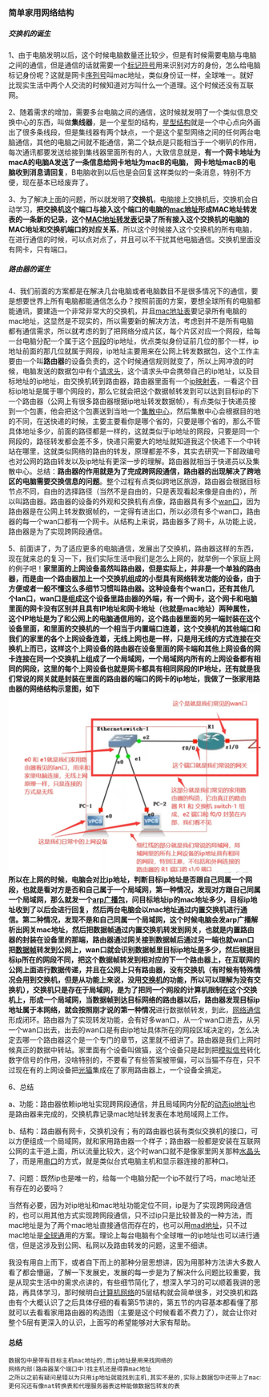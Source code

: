 
### 简单家用网络结构
##### 交换机的诞生

1、由于电脑发明以后，这个时候电脑数量还比较少，但是有时候需要电脑与电脑之间的通信，但是通信的话就需要一个[标记符号](https://www.zhihu.com/search?q=%E6%A0%87%E8%AE%B0%E7%AC%A6%E5%8F%B7&search_source=Entity&hybrid_search_source=Entity&hybrid_search_extra=%7B%22sourceType%22%3A%22answer%22%2C%22sourceId%22%3A1420545927%7D)用来识别对方的身份，怎么给电脑标记身份呢？这就是网卡[序列号](https://www.zhihu.com/search?q=%E5%BA%8F%E5%88%97%E5%8F%B7&search_source=Entity&hybrid_search_source=Entity&hybrid_search_extra=%7B%22sourceType%22%3A%22answer%22%2C%22sourceId%22%3A1420545927%7D)叫mac地址，类似身份证一样，全球唯一。就好比现实生活中两个人交流的时候知道对方叫什么一个道理。这个时候还没有互联网。

2、随着需求的增加，需要多台电脑之间的通信，这时候就发明了一个类似信息交换中心的东西，叫做**集线器**，是一个星型的结构，[星型结构](https://www.zhihu.com/search?q=%E6%98%9F%E5%9E%8B%E7%BB%93%E6%9E%84&search_source=Entity&hybrid_search_source=Entity&hybrid_search_extra=%7B%22sourceType%22%3A%22answer%22%2C%22sourceId%22%3A1420545927%7D)就是一个中心点向外画出了很多条线段，但是集线器有两个缺点，一个是这个星型网络之间的任何两台电脑通信，其他的电脑之间就不能通信，第二个缺点是只能相当于一个喇叭的作用，每次通讯都要发送给接到集线器里面所有的人，大致信息就是，**有一个网卡地址为macA的电脑A发送了一条信息给网卡地址为macB的电脑， 网卡地址macB的电脑收到消息请回复**，B电脑收到以后也是会回复这样类似的一条消息，特别不方便，现在基本已经废弃了。

3、为了解决上面的问题，所以就发明了**交换机**，电脑接上交换机后，交换机会自动学习，**把交换机这个端口与接入这个端口的电脑的[mac地址](https://www.zhihu.com/search?q=mac%E5%9C%B0%E5%9D%80&search_source=Entity&hybrid_search_source=Entity&hybrid_search_extra=%7B%22sourceType%22%3A%22answer%22%2C%22sourceId%22%3A1420545927%7D)形成MAC地址转发表的一条新的记录，这个[MAC地址转发表](https://www.zhihu.com/search?q=MAC%E5%9C%B0%E5%9D%80%E8%BD%AC%E5%8F%91%E8%A1%A8&search_source=Entity&hybrid_search_source=Entity&hybrid_search_extra=%7B%22sourceType%22%3A%22answer%22%2C%22sourceId%22%3A1420545927%7D)记录了所有接入这个交换机的电脑的MAC地址和交换机端口的对应关系**，所以这个时候接入这个交换机的所有电脑，在进行通信的时候，可以点对点了，并且可以不干扰其他电脑通信。交换机里面没有网卡，只有端口。

##### 路由器的诞生
4、我们前面的方案都是在解决几台电脑或者电脑数目不是很多情况下的通信，要是想要世界上所有电脑都能通信怎么办？按照前面的方案，要想全球所有的电脑都能通讯，要建造一个非常非常大的交换机，并且[mac地址表](https://www.zhihu.com/search?q=mac%E5%9C%B0%E5%9D%80%E8%A1%A8&search_source=Entity&hybrid_search_source=Entity&hybrid_search_extra=%7B%22sourceType%22%3A%22answer%22%2C%22sourceId%22%3A1420545927%7D)要记录所有电脑的mac地址，这显然是不现实的，所以需要新的解决方法，考虑到并不是所有电脑都有通信需求，所以就考虑的到了把网络分成片区，每个片区对应一个网段，给每一台电脑分配一个属于这个[网段](https://www.zhihu.com/search?q=%E7%BD%91%E6%AE%B5&search_source=Entity&hybrid_search_source=Entity&hybrid_search_extra=%7B%22sourceType%22%3A%22answer%22%2C%22sourceId%22%3A1420545927%7D)的ip地址，优点类似身份证前几位的那个一样，ip地址前面的那几位就属于网段，ip地址主要用来在公网上转发数据包，这个工作主要由一个叫**路由器**的设备负责的，这个时候通信规则就变了，所以上网冲浪的时候，电脑发送的数据包中有个[请求头](https://www.zhihu.com/search?q=%E8%AF%B7%E6%B1%82%E5%A4%B4&search_source=Entity&hybrid_search_source=Entity&hybrid_search_extra=%7B%22sourceType%22%3A%22answer%22%2C%22sourceId%22%3A1420545927%7D)，这个请求头中会携带自己的ip地址，以及目标地址的ip地址，由交换机转到路由器，路由器里面有一个[ip映射表](https://www.zhihu.com/search?q=ip%E6%98%A0%E5%B0%84%E8%A1%A8&search_source=Entity&hybrid_search_source=Entity&hybrid_search_extra=%7B%22sourceType%22%3A%22answer%22%2C%22sourceId%22%3A1420545927%7D)，一看这个目标ip地址是属于哪个网段的，那么它就会把这个数据帧转发到可以达到目标ip的下一个路由器（公网上有很多路由器根据ip地址转发数据帧），有点类似于快递员接到一个包裹，他会把这个包裹送到当地一个[集散中心](https://www.zhihu.com/search?q=%E9%9B%86%E6%95%A3%E4%B8%AD%E5%BF%83&search_source=Entity&hybrid_search_source=Entity&hybrid_search_extra=%7B%22sourceType%22%3A%22answer%22%2C%22sourceId%22%3A1420545927%7D)，然后集散中心会根据目的地的不同，在送快递的时候，主要主要看你是哪个省的，只要是哪个省的，那么不管具体地址多少，前面的路径都是一样的，这就类似于ip地址的网段，只要是同一个网段的，路径转发都会差不多，快递只需要大的地址就知道我这个快递下一个中转站在哪里，这就类似网络的路由的转发，原理都差不多，其实去研究一下邮政编号也对公网的路由转发以及ip地址有更深一步的理解。路由器就相当于快递员以及集散中心。总结：**路由器的作用就是为了完成跨网段通信，路由器的出现解决了跨地区的电脑需要交换信息的问题**。整个过程有点类似跨地区旅游，路由器会根据目标节点不同，自由的选择路径（当然不是自由的，只是表现看起来像是自由的），所以叫路由器。路由器的设备的外观和交换机有点像，路由器具有多个[wan口](https://www.zhihu.com/search?q=wan%E5%8F%A3&search_source=Entity&hybrid_search_source=Entity&hybrid_search_extra=%7B%22sourceType%22%3A%22answer%22%2C%22sourceId%22%3A1420545927%7D)，因为路由器是在公网上转发数据帧的，一定得有进出口，所以必须有多个wan口，路由器的每一个wan口都有一个网卡。从结构上来说，路由器多了网卡，从功能上说，路由器是为了实现跨网段通信。

5、前面讲了，为了适应更多的电脑通信，发展出了交换机，路由器这样的东西，现在就来总的复习一下，我们实际生活中我们是怎么上网的，就举例一个家庭上网的例子吧！**家里面的上网设备虽然叫路由器，但是实际上，并非是一个单独的路由器，而是由一个路由器加上一个交换机组成的小型具有网络转发功能的设备，由于方便或者一般不懂这么多细节习惯叫路由器。**这种设备有个wan口，还有其他几个lan口，**wan口是组成这个设备里路由器的外端，有一个网卡，这个网卡和电脑里面的网卡没有区别并且具有IP地址和网卡地址（也就是mac地址）两种属性，这个IP地址是为了和公网上的电脑通信用的，这个路由器里面的另一端封装在这个设备里面，和里面的交换机的一个相当于内置端口连着，这个交换机的其他端口和我们的家里的各个上网设备连着，无线上网也是一样，只是用无线的方式连接在交换机上而已，这样这个上网设备的路由器在设备里面的网卡端和其他上网设备的网卡连接在同一个交换机上组成了一个局域网，一个局域网内所有的上网设备都有相同的网段，这里的每个上网设备也就是网卡都具有相同网段的IP地址，还有就是我们常说的网关就是封装在里面的路由器的端口的网卡的ip地址，我做了一张家用路由器的网络结构示意图，如下**
![](img/Pasted%20image%2020240320210451.png)
所以在上网的时候，电脑会对比ip地址，判断目标ip地址是否跟自己同属一个网段，也就是看对方是否和自己属于一个局域网，**第一种情况**，发现对方跟自己同属一个局域网，那么就发一个[arp广播包](https://www.zhihu.com/search?q=arp%E5%B9%BF%E6%92%AD%E5%8C%85&search_source=Entity&hybrid_search_source=Entity&hybrid_search_extra=%7B%22sourceType%22%3A%22answer%22%2C%22sourceId%22%3A1420545927%7D)，问目标地址ip的mac地址多少，目标ip地址收到了以后会进行回复，然后两台电脑会以mac地址通过内置交换机进行通信。**第二种情况**，发现不是和自己同属一个局域网，这个时候电脑会发arp广播解析出网关mac地址，然后把数据帧通过内置交换机转发到网关，也就是内置路由器的封装在设备里的那端，路由器通过网关接到数据帧后通过另一端也就wan口把[数据帧](https://www.zhihu.com/search?q=%E6%95%B0%E6%8D%AE%E5%B8%A7&search_source=Entity&hybrid_search_source=Entity&hybrid_search_extra=%7B%22sourceType%22%3A%22answer%22%2C%22sourceId%22%3A1420545927%7D)转发到公网上，wan口就会识别数据帧里目标ip地址是多少，然后根据目标ip所在的网段不同，把这个数据帧转发到相对应的下一个路由器上，在互联网的公网上面进行数据传递，并且在公网上只有路由器，没有交换机（有时候有特殊情况会用到交换机，但是从功能上来说，没用[交换机](https://www.zhihu.com/search?q=%E4%BA%A4%E6%8D%A2%E6%9C%BA&search_source=Entity&hybrid_search_source=Entity&hybrid_search_extra=%7B%22sourceType%22%3A%22answer%22%2C%22sourceId%22%3A1420545927%7D)的功能，所以可以理解为没有交换机），交换机只是存在于局域网，是为了把同一个网段的计算机限制在这个交换机上，形成一个局域网，当数据帧到达目标网络的路由器以后，路由器发现目标ip地址属于本网络，就会按照刚才说的**第一种情况**进行数据帧转发，到此，[网络通信](https://www.zhihu.com/search?q=%E7%BD%91%E7%BB%9C%E9%80%9A%E4%BF%A1&search_source=Entity&hybrid_search_source=Entity&hybrid_search_extra=%7B%22sourceType%22%3A%22answer%22%2C%22sourceId%22%3A1420545927%7D)形成闭环。路由器为了实现转发功能，会有好多wan口，从一个wan口进去，从另一个wan口出去，出去的wan口是有由ip地址具体所在的网段区域决定的，怎么决定去哪一个路由器这个是一个专门的章节，这里就不细讲了。路由器是我们上网时候真正的数据中转站。家里面有个设备叫做猫，这个设备只是起到把[模拟信号](https://www.zhihu.com/search?q=%E6%A8%A1%E6%8B%9F%E4%BF%A1%E5%8F%B7&search_source=Entity&hybrid_search_source=Entity&hybrid_search_extra=%7B%22sourceType%22%3A%22answer%22%2C%22sourceId%22%3A1420545927%7D)转化数字信号的作用，没啥特别的，不要看了有些答案被带偏，可以当猫不存在，只不过现在有的上网设备把[光猫](https://www.zhihu.com/search?q=%E5%85%89%E7%8C%AB&search_source=Entity&hybrid_search_source=Entity&hybrid_search_extra=%7B%22sourceType%22%3A%22answer%22%2C%22sourceId%22%3A1420545927%7D)集成在了家用路由器上，一个设备全搞定。

6、总结

a、功能：路由器依赖ip地址实现跨网段通信，并且局域网内分配的[动态ip地址](https://www.zhihu.com/search?q=%E5%8A%A8%E6%80%81ip%E5%9C%B0%E5%9D%80&search_source=Entity&hybrid_search_source=Entity&hybrid_search_extra=%7B%22sourceType%22%3A%22answer%22%2C%22sourceId%22%3A1420545927%7D)也是路由器来完成的，交换机靠记录mac地址转发表在本地局域网上工作。

b、结构：路由器有网卡，交换机没有；有的路由器也装有类似交换机的接口，可以方便组成一个局域网，就和家用路由器一个样子；路由器一般都是安装在互联网公网的主干道上面，所以流量比较大，这个时wan口就不是像家里网关那种[水晶头](https://www.zhihu.com/search?q=%E6%B0%B4%E6%99%B6%E5%A4%B4&search_source=Entity&hybrid_search_source=Entity&hybrid_search_extra=%7B%22sourceType%22%3A%22answer%22%2C%22sourceId%22%3A1420545927%7D)了，而是用[串口](https://www.zhihu.com/search?q=%E4%B8%B2%E5%8F%A3&search_source=Entity&hybrid_search_source=Entity&hybrid_search_extra=%7B%22sourceType%22%3A%22answer%22%2C%22sourceId%22%3A1420545927%7D)的方式，就是类似台式电脑主机和显示器连接的那种口。

7、问题：既然ip也是唯一的，给每一个电脑分配一个ip不就行了吗，mac地址还有存在的必要吗？

当然有必要，因为对ip地址和mac地址功能定位不同，ip是为了实现跨网段通信的，也可以用其他方式实现跨网段通信，只不过ip只是比较普及的一种方法，而mac地址是为了两个mac地址直接通信而存在的，也可以用[mad地址](https://www.zhihu.com/search?q=mad%E5%9C%B0%E5%9D%80&search_source=Entity&hybrid_search_source=Entity&hybrid_search_extra=%7B%22sourceType%22%3A%22answer%22%2C%22sourceId%22%3A1420545927%7D)，只不过mac地址是[全球通](https://www.zhihu.com/search?q=%E5%85%A8%E7%90%83%E9%80%9A&search_source=Entity&hybrid_search_source=Entity&hybrid_search_extra=%7B%22sourceType%22%3A%22answer%22%2C%22sourceId%22%3A1420545927%7D)用的方案。理论上每台电脑有个全球唯一的ip地址也可以进行通信，但是这涉及到公网、私网以及路由转发的问题，这里不细讲。

我没有用自上而下，或者自下而上的那种分层思想讲，因为用那种方法讲大多数人看了都会懵逼，了解一下发展史，发展的每一步是为了解决什么问题比较重要，我是从现实生活中的需求点讲的，有些细节简化了，想深入学习的可以顺着我讲的思路，再具体学习，那时候明白[计算机网络](https://www.zhihu.com/search?q=%E8%AE%A1%E7%AE%97%E6%9C%BA%E7%BD%91%E7%BB%9C&search_source=Entity&hybrid_search_source=Entity&hybrid_search_extra=%7B%22sourceType%22%3A%22answer%22%2C%22sourceId%22%3A1420545927%7D)的5层结构就会简单很多，对交换机和路由有个大概认识了之后具体仔细的看看第5节讲的，第五节的内容基本都看懂了那就可以去看看家用路由器的构造图（主要是这个时候看着不费力了），就会让你对整个5层有更深入的认识，上面写的希望能够对大家有帮助。


#### 总结
```java
数据包中是带有目标主机mac地址的,而ip地址是用来找网络的
网络内部(路由器某个端口中)找主机还是得靠mac地址
之所以之前有疑问是错以为只用ip地址就能找到主机,其实不是的,实际上数据包中还带上了mac地址
更何况还有像nat转换表和代理服务器表这种能做数据包转发的表
```










